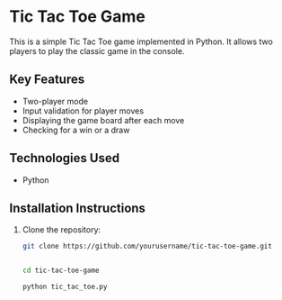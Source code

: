 # Tic Tac Toe Game

This is a simple Tic Tac Toe game implemented in Python. It allows two players to play the classic game in the console.

## Key Features
- Two-player mode
- Input validation for player moves
- Displaying the game board after each move
- Checking for a win or a draw

## Technologies Used
- Python

## Installation Instructions
1. Clone the repository:
   ```bash
   git clone https://github.com/yourusername/tic-tac-toe-game.git


   cd tic-tac-toe-game

   python tic_tac_toe.py
